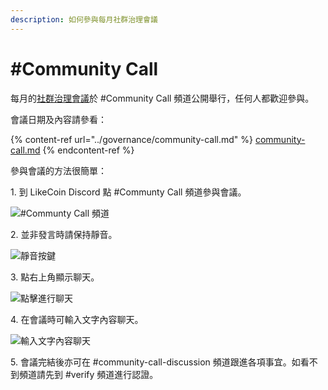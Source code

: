 ```yaml
---
description: 如何參與每月社群治理會議
---
```


# #Community Call

每月的[社群治理會議](../governance/community-call.md)於 #Community Call 頻道公開舉行，任何人都歡迎參與。

會議日期及內容請參看：

{% content-ref url="../governance/community-call.md" %}
[community-call.md](../governance/community-call.md)
{% endcontent-ref %}

參與會議的方法很簡單：

1\. 到 LikeCoin Discord 點 #Communty Call 頻道參與會議。

![#Communty Call 頻道](<../../.gitbook/assets/Community Call 1.png>)

2\. 並非發言時請保持靜音。

![靜音按鍵](<../../.gitbook/assets/Community Call 2.png>)

3\. 點右上角顯示聊天。

![點擊進行聊天](<../../.gitbook/assets/Community Call 3.png>)

4\. 在會議時可輸入文字內容聊天。

![輸入文字內容聊天](<../../.gitbook/assets/Community Call 4.png>)

5\. 會議完結後亦可在 #community-call-discussion 頻道跟進各項事宜。如看不到頻道請先到 #verify 頻道進行認證。
